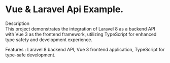 <h1>Vue & Laravel Api Example.</h1>

Description
<br />
This project demonstrates the integration of Laravel 8 as a backend API with Vue 3 as the frontend framework, utilizing TypeScript for enhanced type safety and development experience.

Features : 
Laravel 8 backend API, 
 Vue 3 frontend application,
 TypeScript for type-safe development.

